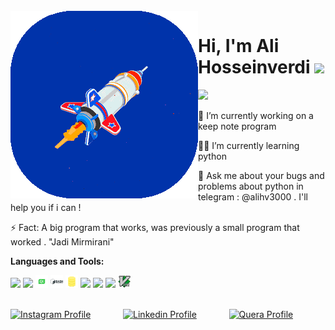 <br />
<img src="https://github.com/Ali-Hosseinverdi/Ali-Hosseinverdi/blob/main/photo.gif" align="left" width="300" alt="ful1e5"/>

# Hi, I'm Ali Hosseinverdi <img width="30" src="https://camo.githubusercontent.com/e8e7b06ecf583bc040eb60e44eb5b8e0ecc5421320a92929ce21522dbc34c891/68747470733a2f2f6d656469612e67697068792e636f6d2f6d656469612f6876524a434c467a6361737252346961377a2f67697068792e676966">

![](https://komarev.com/ghpvc/?username=Ali-Hosseinverdi&color=blue)

💼 I’m currently working on a keep note program

🧑‍🎓 I’m currently learning python

💬 Ask me about your bugs and problems about python in telegram : @alihv3000 . I'll help you if i can !

⚡ Fact: A big program that works, was previously a small program that worked . "Jadi Mirmirani"


**Languages and Tools:**

<code><img height="20" src="https://cdn-icons-png.flaticon.com/128/5968/5968350.png"></code>
<code><img height="20" src="https://cdn-icons.flaticon.com/png/128/4494/premium/4494748.png?token=exp=1636987233~hmac=e2f646518a0fa3f2dceef6ae4c414ca6"></code>
<code><img height="20" src="https://raw.githubusercontent.com/github/explore/80688e429a7d4ef2fca1e82350fe8e3517d3494d/topics/qt/qt.png"></code>
<code><img height="20" src="https://raw.githubusercontent.com/github/explore/80688e429a7d4ef2fca1e82350fe8e3517d3494d/topics/bash/bash.png"></code>
<code><img height="20" src="https://raw.githubusercontent.com/github/explore/285d19f261b6d469fd8a309dddb234371d7be462/topics/database/database.png"></code>
<code><img height="20" src="https://cdn-icons-png.flaticon.com/128/6124/6124995.png"></code>
<code><img height="20" src="https://cdn-icons-png.flaticon.com/128/919/919836.png"></code>
<code><img height="20" src="https://t4.ftcdn.net/jpg/02/53/75/61/240_F_253756106_sHk75mhf5qKRGASoFxtYILl8dawJMFk4.jpg"></code>
<code><img height="20" src="https://raw.githubusercontent.com/github/explore/80688e429a7d4ef2fca1e82350fe8e3517d3494d/topics/vim/vim.png"></code>

<br />

<div align="center" style="display: flex; justify-content: space-between;">
    <a href="https://www.instagram.com/c010r._.fu11">
        <img src="https://i.imgur.com/M6yBwxS.png" width="50" height="50" alt="Instagram Profile">
    </a>
    <a href="https://www.linkedin.com/in/ali-hosseinverdi-63368320b/">
        <img src="https://selldone.ir/app/img/linkedin-circle.14f7b675.svg" width="50" height="50" alt="Linkedin Profile">
    </a>
    <a href="https://quera.ir/profile/46pb96">
        <img src="https://static.quera.ir/images/logo/logo.0-37f748b73943.svg" alt="Quera Profile" height="50" width="50">
    </a>
<div>
